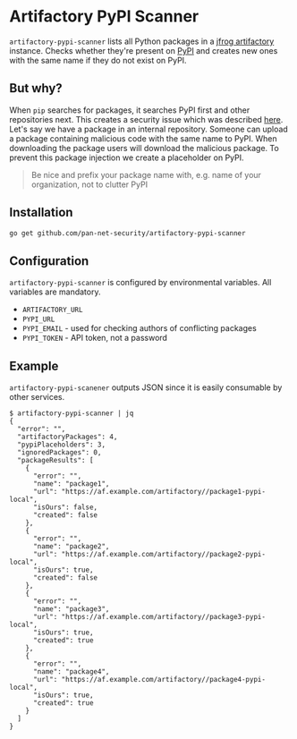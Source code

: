 # Artifactory PyPI Scanner

`artifactory-pypi-scanner` lists all Python packages in a [jfrog artifactory](https://jfrog.com/artifactory/) instance. Checks whether they're present on [PyPI](https://pypi.org/) and creates new ones with the same name if they do not exist on PyPI.

## But why?

When `pip` searches for packages, it searches PyPI first and other repositories next. This creates a security issue which was described [here](https://github.com/pypa/pip/issues/8606). Let's say we have a package in an internal repository. Someone can upload a package containing malicious code with the same name to PyPI. When downloading the package users will download the malicious package. To prevent this package injection we create a placeholder on PyPI.

> Be nice and prefix your package name with, e.g. name of your organization, not to clutter PyPI


## Installation

```sh
go get github.com/pan-net-security/artifactory-pypi-scanner
```

## Configuration

`artifactory-pypi-scanner` is configured by environmental variables. All variables are mandatory.

- `ARTIFACTORY_URL`
- `PYPI_URL`
- `PYPI_EMAIL` - used for checking authors of conflicting packages
- `PYPI_TOKEN` - API token, not a password

## Example

`artifactory-pypi-scanener` outputs JSON since it is easily consumable by other services.

```
$ artifactory-pypi-scanner | jq
{
  "error": "",
  "artifactoryPackages": 4,
  "pypiPlaceholders": 3,
  "ignoredPackages": 0,
  "packageResults": [
    {
      "error": "",
      "name": "package1",
      "url": "https://af.example.com/artifactory//package1-pypi-local",
      "isOurs": false,
      "created": false
    },
    {
      "error": "",
      "name": "package2",
      "url": "https://af.example.com/artifactory//package2-pypi-local",
      "isOurs": true,
      "created": false
    },
    {
      "error": "",
      "name": "package3",
      "url": "https://af.example.com/artifactory//package3-pypi-local",
      "isOurs": true,
      "created": true
    },
    {
      "error": "",
      "name": "package4",
      "url": "https://af.example.com/artifactory//package4-pypi-local",
      "isOurs": true,
      "created": true
    }
  ]
}
```
